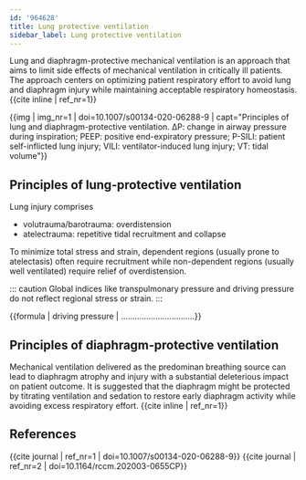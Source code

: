 ```yaml
---
id: '964628'
title: Lung protective ventilation
sidebar_label: Lung protective ventilation
---
```


Lung and diaphragm-protective mechanical ventilation is an approach that aims to limit side effects of mechanical ventilation in critically ill patients. The approach centers on optimizing patient respiratory effort to avoid lung and diaphragm injury while maintaining acceptable respiratory homeostasis.{{cite inline | ref_nr=1}}

{{img | img_nr=1 | doi=10.1007/s00134-020-06288-9 | capt="Principles of lung and diaphragm-protective ventilation. ΔP: change in airway pressure during inspiration; PEEP: positive end-expiratory pressure; P-SILI: patient self-inflicted lung injury; VILI: ventilator-induced lung injury; VT: tidal volume"}}

## Principles of lung‐protective ventilation

Lung injury comprises
+ volutrauma/barotrauma: overdistension 
+ atelectrauma: repetitive tidal recruitment and collapse

To minimize total stress and strain, dependent regions (usually prone to atelectasis) often require recruitment while non-dependent regions (usually well ventilated) require relief of overdistension.

::: caution
Global indices like transpulmonary pressure and driving pressure do not reflect regional stress or strain.
:::

{{formula | driving pressure | ................................}}

## Principles of diaphragm‐protective ventilation

Mechanical ventilation delivered as the predominan breathing source can lead to diaphragm atrophy and injury with a substantial deleterious impact on patient
outcome. It is suggested that the diaphragm might be protected by titrating ventilation and sedation to restore early diaphragm activity while avoiding excess respiratory effort. {{cite inline | ref_nr=1}}





## References  
{{cite journal | ref_nr=1 | doi=10.1007/s00134-020-06288-9}}
{{cite journal | ref_nr=2 | doi=10.1164/rccm.202003-0655CP}}
